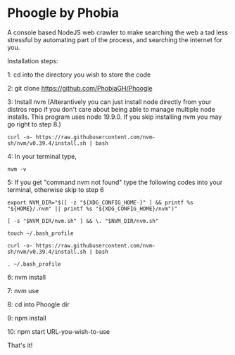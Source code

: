 # Phoogle by Phobia
A console based NodeJS web crawler to make searching the web a tad less stressful by automating part of the process, and searching the internet for you.

Installation steps:

1: cd into the directory you wish to store the code

2: git clone https://github.com/PhobiaGH/Phoogle

3: Install nvm (Alterantively you can just install node directly from your distros repo if you don't care about being able to manage multiple node installs. This program uses node 19.9.0. If you skip installing nvm you may go right to step 8.)

    curl -o- https://raw.githubusercontent.com/nvm-sh/nvm/v0.39.4/install.sh | bash

4: In your terminal type,

    nvm -v

5: If you get "command nvm not found" type the following codes into your terminal, otherwise skip to step 6

    export NVM_DIR="$([ -z "${XDG_CONFIG_HOME-}" ] && printf %s "${HOME}/.nvm" || printf %s "${XDG_CONFIG_HOME}/nvm")"
    
    [ -s "$NVM_DIR/nvm.sh" ] && \. "$NVM_DIR/nvm.sh"
    
    touch ~/.bash_profile
    
    curl -o- https://raw.githubusercontent.com/nvm-sh/nvm/v0.39.4/install.sh | bash
    
    . ~/.bash_profile
    
6: 
    nvm install

7: 
    nvm use

8: 
    cd into Phoogle dir

9: 
    npm install

10: 
    npm start URL-you-wish-to-use

That's it!